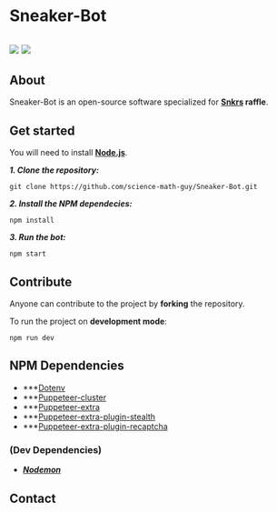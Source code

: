 # Sneaker-Bot
![](https://forthebadge.com/images/badges/for-robots.svg) ![](https://forthebadge.com/images/badges/powered-by-netflix.svg)
---
## About

Sneaker-Bot is an open-source software specialized for **[Snkrs](https://www.nike.com/fr/launch) raffle**.

## Get started

You will need to install **[Node.js](https://nodejs.org/)**.

***1. Clone the repository:***

    git clone https://github.com/science-math-guy/Sneaker-Bot.git
 
 ***2. Install the NPM dependecies:***
 
    npm install
 
***3. Run the bot:***

    npm start
 
 ## Contribute

Anyone can contribute to the project by **forking** the repository.

To run the project on **development mode**:

    npm run dev

## NPM Dependencies

- ***[Dotenv](https://www.npmjs.com/package/dotenv)
- ***[Puppeteer-cluster](https://www.npmjs.com/package/puppeteer-cluster)
- ***[Puppeteer-extra](https://www.npmjs.com/package/puppeteer-extra)
- ***[Puppeteer-extra-plugin-stealth](https://www.npmjs.com/package/puppeteer-extra-plugin-stealth)
- ***[Puppeteer-extra-plugin-recaptcha](https://www.npmjs.com/package/puppeteer-extra-plugin-recaptcha)

### (Dev Dependencies)

- ***[Nodemon](https://www.npmjs.com/package/nodemon)***

## Contact


 
